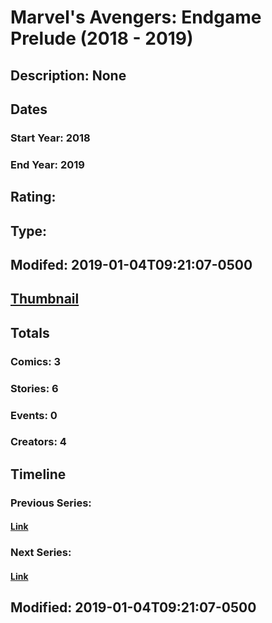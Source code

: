 # Marvel's Avengers: Endgame Prelude (2018 - 2019)
## Description: None
## Dates
### Start Year: 2018
### End Year: 2019
## Rating: 
## Type: 
## Modifed: 2019-01-04T09:21:07-0500
## [Thumbnail](http://i.annihil.us/u/prod/marvel/i/mg/9/50/5bff16a282a48.jpg)
## Totals
### Comics: 3
### Stories: 6
### Events: 0
### Creators: 4
## Timeline
### Previous Series: 
#### [Link]()
### Next Series: 
#### [Link]()
## Modified: 2019-01-04T09:21:07-0500